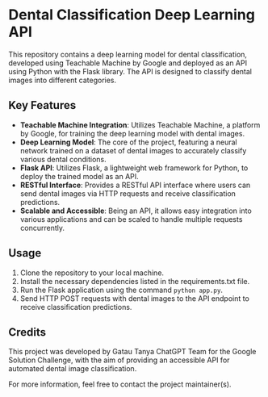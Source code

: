 # Dental Classification Deep Learning API

This repository contains a deep learning model for dental classification, developed using Teachable Machine by Google and deployed as an API using Python with the Flask library. The API is designed to classify dental images into different categories.

## Key Features

- **Teachable Machine Integration**: Utilizes Teachable Machine, a platform by Google, for training the deep learning model with dental images.
- **Deep Learning Model**: The core of the project, featuring a neural network trained on a dataset of dental images to accurately classify various dental conditions.
- **Flask API**: Utilizes Flask, a lightweight web framework for Python, to deploy the trained model as an API.
- **RESTful Interface**: Provides a RESTful API interface where users can send dental images via HTTP requests and receive classification predictions.
- **Scalable and Accessible**: Being an API, it allows easy integration into various applications and can be scaled to handle multiple requests concurrently.

## Usage

1. Clone the repository to your local machine.
2. Install the necessary dependencies listed in the requirements.txt file.
3. Run the Flask application using the command `python app.py`.
4. Send HTTP POST requests with dental images to the API endpoint to receive classification predictions.

## Credits

This project was developed by Gatau Tanya ChatGPT Team for the Google Solution Challenge, with the aim of providing an accessible API for automated dental image classification.

For more information, feel free to contact the project maintainer(s).
